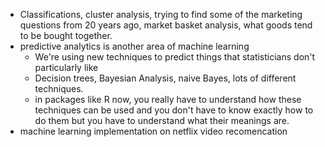 - Classifications, cluster analysis, trying to find some of the marketing questions from 20 years ago, market basket analysis, what goods tend to be bought together.
- predictive analytics is another area of machine learning
  - We're using new techniques to predict things that statisticians don't particularly like
  - Decision trees, Bayesian Analysis, naive Bayes, lots of different techniques.
  - in packages like R now, you really have to understand how these techniques can be used and you don't have to know exactly how to do them but you have to understand what their meanings are.
- machine learning implementation on netflix video recomencation
